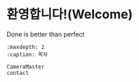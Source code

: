 # 환영합니다!(Welcome)

Done is better than perfect

```{toctree}
:maxdepth: 2
:caption: 목차

CameraMaster
contact
```
